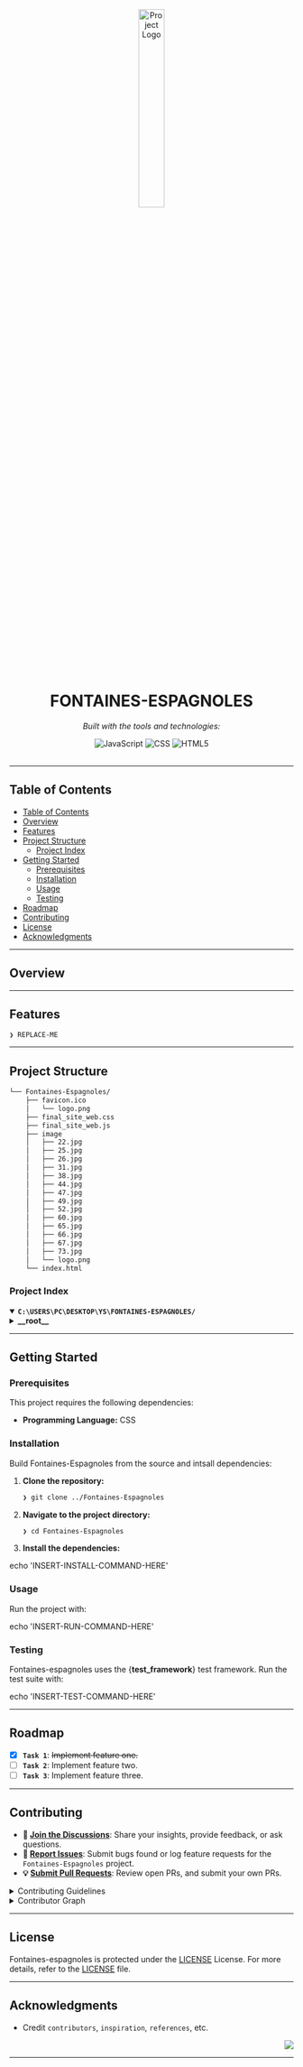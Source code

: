 <div id="top">

<!-- HEADER STYLE: CLASSIC -->
<div align="center">

<img src="C:\Users\Pc\Desktop\ys\Fontaines-Espagnoles\favicon.ico" width="30%" style="position: relative; top: 0; right: 0;" alt="Project Logo"/>

# FONTAINES-ESPAGNOLES

<em></em>

<!-- BADGES -->
<!-- local repository, no metadata badges. -->

<em>Built with the tools and technologies:</em>

<img src="https://img.shields.io/badge/JavaScript-F7DF1E.svg?style=flat-square&logo=JavaScript&logoColor=black" alt="JavaScript">
<img src="https://img.shields.io/badge/CSS-663399.svg?style=flat-square&logo=CSS&logoColor=white" alt="CSS">
<img src="https://img.shields.io/badge/HTML5-E34F26.svg?style=flat-square&logo=html5&logoColor=white" alt="HTML5">

</div>
<br>

---

## Table of Contents

- [Table of Contents](#table-of-contents)
- [Overview](#overview)
- [Features](#features)
- [Project Structure](#project-structure)
    - [Project Index](#project-index)
- [Getting Started](#getting-started)
    - [Prerequisites](#prerequisites)
    - [Installation](#installation)
    - [Usage](#usage)
    - [Testing](#testing)
- [Roadmap](#roadmap)
- [Contributing](#contributing)
- [License](#license)
- [Acknowledgments](#acknowledgments)

---

## Overview



---

## Features

<code>❯ REPLACE-ME</code>

---

## Project Structure

```sh
└── Fontaines-Espagnoles/
    ├── favicon.ico
    │   └── logo.png
    ├── final_site_web.css
    ├── final_site_web.js
    ├── image
    │   ├── 22.jpg
    │   ├── 25.jpg
    │   ├── 26.jpg
    │   ├── 31.jpg
    │   ├── 38.jpg
    │   ├── 44.jpg
    │   ├── 47.jpg
    │   ├── 49.jpg
    │   ├── 52.jpg
    │   ├── 60.jpg
    │   ├── 65.jpg
    │   ├── 66.jpg
    │   ├── 67.jpg
    │   ├── 73.jpg
    │   └── logo.png
    └── index.html
```

### Project Index

<details open>
	<summary><b><code>C:\USERS\PC\DESKTOP\YS\FONTAINES-ESPAGNOLES/</code></b></summary>
	<!-- __root__ Submodule -->
	<details>
		<summary><b>__root__</b></summary>
		<blockquote>
			<div class='directory-path' style='padding: 8px 0; color: #666;'>
				<code><b>⦿ __root__</b></code>
			<table style='width: 100%; border-collapse: collapse;'>
			<thead>
				<tr style='background-color: #f8f9fa;'>
					<th style='width: 30%; text-align: left; padding: 8px;'>File Name</th>
					<th style='text-align: left; padding: 8px;'>Summary</th>
				</tr>
			</thead>
				<tr style='border-bottom: 1px solid #eee;'>
					<td style='padding: 8px;'><b><a href='C:\Users\Pc\Desktop\ys\Fontaines-Espagnoles/blob/master/final_site_web.css'>final_site_web.css</a></b></td>
					<td style='padding: 8px;'>Code>❯ REPLACE-ME</code></td>
				</tr>
				<tr style='border-bottom: 1px solid #eee;'>
					<td style='padding: 8px;'><b><a href='C:\Users\Pc\Desktop\ys\Fontaines-Espagnoles/blob/master/final_site_web.js'>final_site_web.js</a></b></td>
					<td style='padding: 8px;'>Code>❯ REPLACE-ME</code></td>
				</tr>
				<tr style='border-bottom: 1px solid #eee;'>
					<td style='padding: 8px;'><b><a href='C:\Users\Pc\Desktop\ys\Fontaines-Espagnoles/blob/master/index.html'>index.html</a></b></td>
					<td style='padding: 8px;'>Code>❯ REPLACE-ME</code></td>
				</tr>
			</table>
		</blockquote>
	</details>
</details>

---

## Getting Started

### Prerequisites

This project requires the following dependencies:

- **Programming Language:** CSS

### Installation

Build Fontaines-Espagnoles from the source and intsall dependencies:

1. **Clone the repository:**

    ```sh
    ❯ git clone ../Fontaines-Espagnoles
    ```

2. **Navigate to the project directory:**

    ```sh
    ❯ cd Fontaines-Espagnoles
    ```

3. **Install the dependencies:**

echo 'INSERT-INSTALL-COMMAND-HERE'

### Usage

Run the project with:

echo 'INSERT-RUN-COMMAND-HERE'

### Testing

Fontaines-espagnoles uses the {__test_framework__} test framework. Run the test suite with:

echo 'INSERT-TEST-COMMAND-HERE'

---

## Roadmap

- [X] **`Task 1`**: <strike>Implement feature one.</strike>
- [ ] **`Task 2`**: Implement feature two.
- [ ] **`Task 3`**: Implement feature three.

---

## Contributing

- **💬 [Join the Discussions](https://LOCAL/ys/Fontaines-Espagnoles/discussions)**: Share your insights, provide feedback, or ask questions.
- **🐛 [Report Issues](https://LOCAL/ys/Fontaines-Espagnoles/issues)**: Submit bugs found or log feature requests for the `Fontaines-Espagnoles` project.
- **💡 [Submit Pull Requests](https://LOCAL/ys/Fontaines-Espagnoles/blob/main/CONTRIBUTING.md)**: Review open PRs, and submit your own PRs.

<details closed>
<summary>Contributing Guidelines</summary>

1. **Fork the Repository**: Start by forking the project repository to your LOCAL account.
2. **Clone Locally**: Clone the forked repository to your local machine using a git client.
   ```sh
   git clone C:\Users\Pc\Desktop\ys\Fontaines-Espagnoles
   ```
3. **Create a New Branch**: Always work on a new branch, giving it a descriptive name.
   ```sh
   git checkout -b new-feature-x
   ```
4. **Make Your Changes**: Develop and test your changes locally.
5. **Commit Your Changes**: Commit with a clear message describing your updates.
   ```sh
   git commit -m 'Implemented new feature x.'
   ```
6. **Push to LOCAL**: Push the changes to your forked repository.
   ```sh
   git push origin new-feature-x
   ```
7. **Submit a Pull Request**: Create a PR against the original project repository. Clearly describe the changes and their motivations.
8. **Review**: Once your PR is reviewed and approved, it will be merged into the main branch. Congratulations on your contribution!
</details>

<details closed>
<summary>Contributor Graph</summary>
<br>
<p align="left">
   <a href="https://LOCAL{/ys/Fontaines-Espagnoles/}graphs/contributors">
      <img src="https://contrib.rocks/image?repo=ys/Fontaines-Espagnoles">
   </a>
</p>
</details>

---

## License

Fontaines-espagnoles is protected under the [LICENSE](https://choosealicense.com/licenses) License. For more details, refer to the [LICENSE](https://choosealicense.com/licenses/) file.

---

## Acknowledgments

- Credit `contributors`, `inspiration`, `references`, etc.

<div align="right">

[![][back-to-top]](#top)

</div>


[back-to-top]: https://img.shields.io/badge/-BACK_TO_TOP-151515?style=flat-square


---
